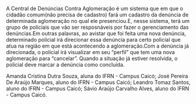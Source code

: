 
A Central de Denúncias Contra Aglomeração é um sistema que em que o cidadão comum(não precisa de cadastro) fará um cadastro da denúncia de determinada aglomeração no qual ele presenciou.E, nesse sistema, terá um grupo de policiais que vão ser resposnáveis por fazer o gerenciamento das denúncias.Em outras palavras, ao avistar que foi feita uma nova denúncia, determinado policial irá direcionar  essa denúncia para certo policial que atua na região em que está acontecendo a aglomeração.Com a denúncia já direcionada, o policial irá visualizar em seu “perfil” que tem uma nova aglomeração para “cancelar”. Quando a situação já estiver resolvida, o policial deve  marcar a  denúncia como concluída.

Amanda Cristina Dutra Souza, aluna do IFRN - Campus Caicó;
José Pereira De Araújo Marques, aluno do IFRN - Campus Caicó;
Leandro Tomaz Santos, aluno do IFRN - Campus Caicó;
Sávio Araújo Carvalho Alves, aluno do IFRN - Campus Caicó.

